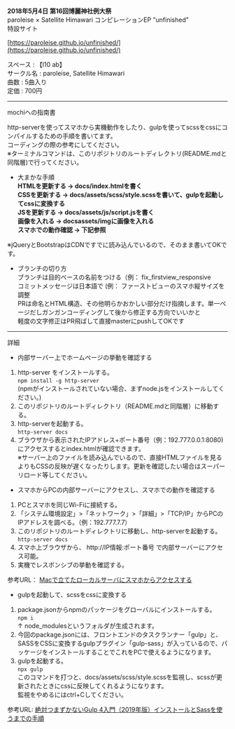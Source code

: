 **2018年5月4日 第16回博麗神社例大祭**  
paroleise × Satellite Himawari コンピレーションEP
"unfinished"  
特設サイト

[https://paroleise.github.io/unfinished/](https://paroleise.github.io/unfinished/)  

スペース : 【I10 ab】  
サークル名 : paroleise, Satellite Himawari  
曲数 : 5曲入り  
定価 : 700円  




***
mochiへの指南書  

http-serverを使ってスマホから実機動作をしたり、gulpを使ってscssをcssにコンパイルするための手順を書いてます。  
コーディングの際の参考にしてください。  
※ターミナルコマンドは、このリポジトリのルートディレクトリ(README.mdと同階層)で行ってください。

* 大まかな手順  
**HTMLを更新する → docs/index.htmlを書く**  
**CSSを更新する → docs/assets/scss/style.scssを書いて、gulpを起動してcssに変換する**  
**JSを更新する → docs/assets/js/script.jsを書く**  
**画像を入れる → docsassets/imgに画像を入れる**  
**スマホでの動作確認 → 下記参照**

※jQueryとBootstrapはCDNですでに読み込んでいるので、そのまま書いてOKです。

* ブランチの切り方  
ブランチは目的ベースの名前をつける（例： fix_firstview_responsive  
コミットメッセージは日本語で  (例： ファーストビューのスマホ縦サイズを調整  
PRは命名とHTML構造、その他明らかおかしい部分だけ指摘します。単一ページだしガンガンコーディングして後から修正する方向でいいかと  
軽度の文字修正はPR飛ばして直接masterにpushしてOKです  

***
詳細  

* 内部サーバー上でホームページの挙動を確認する  
1. http-server をインストールする。  
`npm install -g http-server`  
(npmがインストールされていない場合、まずnode.jsをインストールしてください。)
2. このリポジトリのルートディレクトリ（README.mdと同階層）に移動する。  
3. http-serverを起動する。  
`http-server docs`  
4. ブラウザから表示されたIPアドレス+ポート番号（例：192.777.0.0.1:8080)にアクセスするとindex.htmlが確認できます。  
※サーバー上のファイルを読み込んでいるので、直接HTMLファイルを見るよりもCSSの反映が遅くなったりします。更新を確認したい場合はスーパーリロード等してください。

* スマホからPCの内部サーバーにアクセスし、スマホでの動作を確認する  
1. PCとスマホを同じWi-Fiに接続する。
2. 「システム環境設定」>「ネットワーク」>「詳細」>「TCP/IP」からPCのIPアドレスを調べる。（例：192.777.7.7）
3. このリポジトリのルートディレクトリに移動し、http-serverを起動する。  
`http-server docs`
4. スマホ上ブラウザから、 http://IP情報:ポート番号 で内部サーバーにアクセス可能。
5. 実機でレスポンシブの挙動を確認する。

参考URL：
[Macで立てたローカルサーバにスマホからアクセスする](https://qiita.com/shh-nkmr/items/ca134c6e39df6ecf9d4b)

* gulpを起動して、scssをcssに変換する  
1. package.jsonからnpmのパッケージをグローバルにインストールする。  
`npm i`  
↑ node_modulesというフォルダが生成されます。
2. 今回のpackage.jsonには、フロントエンドのタスクランナー「gulp」と、SASSをCSSに変換するgulpプラグイン「gulp-sass」が入っているので、パッケージをインストールすることでこれをPCで使えるようになります。
3. gulpを起動する。  
`npx gulp`  
このコマンドを打つと、docs/assets/scss/style.scssを監視し、scssが更新されたときにcssに反映してくれるようになります。  
監視をやめるにはctrl+Cしてください。

参考URL:
[絶対つまずかないGulp 4入門（2019年版）インストールとSassを使うまでの手順](https://ics.media/entry/3290/)
